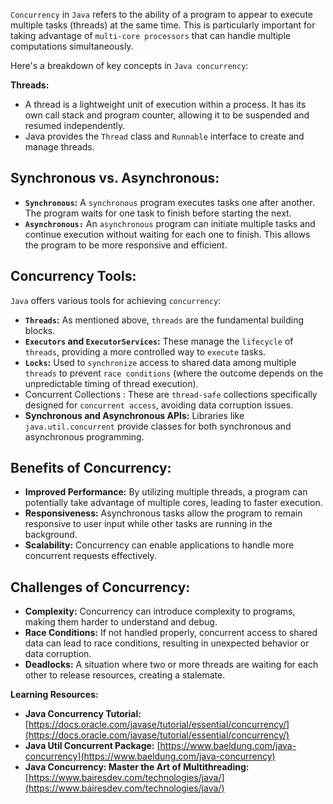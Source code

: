 `Concurrency` in `Java` refers to the ability of a program to appear to execute multiple tasks (threads) at the same time. This is particularly important for taking advantage of `multi-core processors` that can handle multiple computations simultaneously.

Here's a breakdown of key concepts in `Java concurrency`:

**Threads:**

- A thread is a lightweight unit of execution within a process. It has its own call stack and program counter, allowing it to be suspended and resumed independently.
- Java provides the `Thread` class and `Runnable` interface to create and manage threads.

## **Synchronous vs. Asynchronous:**

- **`Synchronous`:** A `synchronous` program executes tasks one after another. The program waits for one task to finish before starting the next.
- **`Asynchronous:`** An `asynchronous` program can initiate multiple tasks and continue execution without waiting for each one to finish. This allows the program to be more responsive and efficient.

## **Concurrency Tools:**

`Java` offers various tools for achieving `concurrency`:

- **`Threads`:** 
	As mentioned above, `threads` are the fundamental building blocks.
- **`Executors` and `ExecutorServices`:** 
	These manage the `lifecycle` of `threads`, providing a more controlled way to `execute` tasks.
- **`Locks`:** 
	Used to `synchronize` access to shared data among multiple `threads` to prevent `race conditions` (where the outcome depends on the unpredictable timing of thread execution).
- Concurrent Collections :
	These are `thread-safe` collections specifically designed for `concurrent access`, avoiding data corruption issues.
- **Synchronous and Asynchronous APIs:**
	Libraries like `java.util.concurrent` provide classes for both synchronous and asynchronous programming.

## **Benefits of Concurrency:**

- **Improved Performance:** By utilizing multiple threads, a program can potentially take advantage of multiple cores, leading to faster execution.
- **Responsiveness:** Asynchronous tasks allow the program to remain responsive to user input while other tasks are running in the background.
- **Scalability:** Concurrency can enable applications to handle more concurrent requests effectively.

## **Challenges of Concurrency:**

- **Complexity:** Concurrency can introduce complexity to programs, making them harder to understand and debug.
- **Race Conditions:** If not handled properly, concurrent access to shared data can lead to race conditions, resulting in unexpected behavior or data corruption.
- **Deadlocks:** A situation where two or more threads are waiting for each other to release resources, creating a stalemate.

**Learning Resources:**

- **Java Concurrency Tutorial:** [https://docs.oracle.com/javase/tutorial/essential/concurrency/](https://docs.oracle.com/javase/tutorial/essential/concurrency/)
- **Java Util Concurrent Package:** [https://www.baeldung.com/java-concurrency](https://www.baeldung.com/java-concurrency)
- **Java Concurrency: Master the Art of Multithreading:** [https://www.bairesdev.com/technologies/java/](https://www.bairesdev.com/technologies/java/)